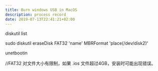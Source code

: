 ```yaml
---
title: Burn windows USB in MacOS
description: process record
date: 2019-07-13T22:41:21+02:00
---
```




diskutil list

sudo diskutil eraseDisk FAT32 'name' MBRFormat 'place(/dev/disk2)'

unetbootin

//FAT32 对文件大小有限制，如果 .ios 文件超过4GB，安装时可能出现错误。
